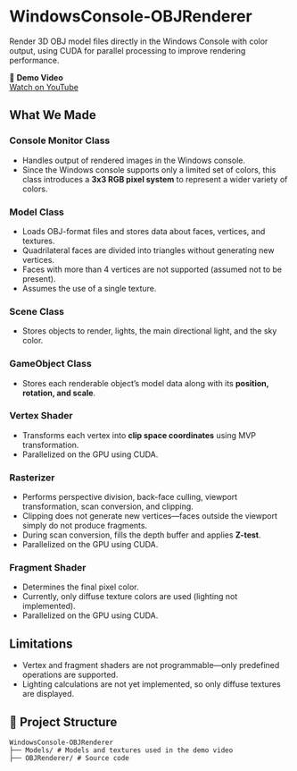 # WindowsConsole-OBJRenderer

Render 3D OBJ model files directly in the Windows Console with color output, using CUDA for parallel processing to improve rendering performance.

🎥 **Demo Video**  
[Watch on YouTube](https://youtu.be/vxZlHLDut2k)

## What We Made

### Console Monitor Class
- Handles output of rendered images in the Windows console.
- Since the Windows console supports only a limited set of colors, this class introduces a **3x3 RGB pixel system** to represent a wider variety of colors.

### Model Class
- Loads OBJ-format files and stores data about faces, vertices, and textures.
- Quadrilateral faces are divided into triangles without generating new vertices.
- Faces with more than 4 vertices are not supported (assumed not to be present).
- Assumes the use of a single texture.

### Scene Class
- Stores objects to render, lights, the main directional light, and the sky color.

### GameObject Class
- Stores each renderable object’s model data along with its **position, rotation, and scale**.

### Vertex Shader
- Transforms each vertex into **clip space coordinates** using MVP transformation.  
- Parallelized on the GPU using CUDA.

### Rasterizer
- Performs perspective division, back-face culling, viewport transformation, scan conversion, and clipping.
- Clipping does not generate new vertices—faces outside the viewport simply do not produce fragments.
- During scan conversion, fills the depth buffer and applies **Z-test**.
- Parallelized on the GPU using CUDA.

### Fragment Shader
- Determines the final pixel color.
- Currently, only diffuse texture colors are used (lighting not implemented).
- Parallelized on the GPU using CUDA.

## Limitations
- Vertex and fragment shaders are not programmable—only predefined operations are supported.
- Lighting calculations are not yet implemented, so only diffuse textures are displayed.

## 📁 Project Structure

```
WindowsConsole-OBJRenderer
├── Models/ # Models and textures used in the demo video
├── OBJRenderer/ # Source code
```

